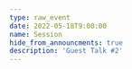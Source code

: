 ```yaml
---
type: raw_event
date: 2022-05-18T9:00:00
name: Session
hide_from_announcments: true
description: 'Guest Talk #2'
---
```

